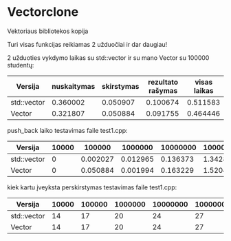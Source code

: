 # Vectorclone


Vektoriaus bibliotekos kopija

Turi visas funkcijas reikiamas 2 užduočiai ir dar daugiau!


2 užduoties vykdymo laikas su std::vector ir su mano Vector su 100000 studentų:

| Versija  | nuskaitymas | skirstymas | rezultato rašymas| visas laikas |
| ------------- | ------------- | ------------- | ------------- | ------------- |
| std::vector | 0.360002  | 0.050907  | 0.100674 |  0.511583 |
| Vector| 0.321807 |  0.050884  | 0.091755 | 0.464446 |


push_back laiko testavimas faile test1.cpp:

| Versija  | 10000| 100000 | 1000000| 10000000 | 100000000 |
| ------------- | ------------- | ------------- | ------------- | ------------- | ------------- |
| std::vector | 0  | 0.002027  | 0.012965|  0.136373 | 1.34282 |
| Vector| 0|  0.050884  | 0.001994 | 0.163229 | 1.52043 |


kiek kartu įveyksta perskirstymas testavimas faile test1.cpp:

| Versija  | 10000| 100000 | 1000000| 10000000 | 100000000 |
| ------------- | ------------- | ------------- | ------------- | ------------- | ------------- |
| std::vector | 14  | 17  | 20|  24 | 27 |
| Vector| 14|  17  | 20 | 24| 27 |
